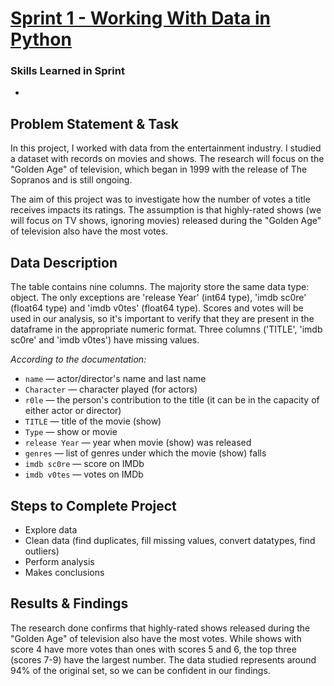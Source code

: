 # [Sprint 1 - Working With Data in Python](https://github.com/brandon-levan/TripleTen-Data-Science-Projects/blob/main/Sprint%2001%20-%20Working%20With%20Data%20in%20Python/Sprint_1_Project.ipynb)

### Skills Learned in Sprint
- 
  
## Problem Statement & Task
In this project, I worked with data from the entertainment industry. I studied a dataset with records on movies and shows. The research will focus on the "Golden Age" of television, which began in 1999 with the release of The Sopranos and is still ongoing.

The aim of this project was to investigate how the number of votes a title receives impacts its ratings. The assumption is that highly-rated shows (we will focus on TV shows, ignoring movies) released during the "Golden Age" of television also have the most votes.
  
## Data Description

The table contains nine columns. The majority store the same data type: object. The only exceptions are 'release Year' (int64 type), 'imdb sc0re' (float64 type) and 'imdb v0tes' (float64 type). Scores and votes will be used in our analysis, so it's important to verify that they are present in the dataframe in the appropriate numeric format. Three columns ('TITLE', 'imdb sc0re' and 'imdb v0tes') have missing values.

*According to the documentation:*

 - `name` — actor/director's name and last name
 - `Character` — character played (for actors)
 - `r0le` — the person's contribution to the title (it can be in the capacity of either actor or director)
 - `TITLE` — title of the movie (show)
 - `Type` — show or movie
 - `release Year` — year when movie (show) was released
 - `genres` — list of genres under which the movie (show) falls
 - `imdb sc0re` — score on IMDb
 - `imdb v0tes` — votes on IMDb

## Steps to Complete Project
- Explore data
- Clean data (find duplicates, fill missing values, convert datatypes, find outliers)
- Perform analysis
- Makes conclusions
  
## Results & Findings

The research done confirms that highly-rated shows released during the "Golden Age" of television also have the most votes. While shows with score 4 have more votes than ones with scores 5 and 6, the top three (scores 7-9) have the largest number. The data studied represents around 94% of the original set, so we can be confident in our findings.
